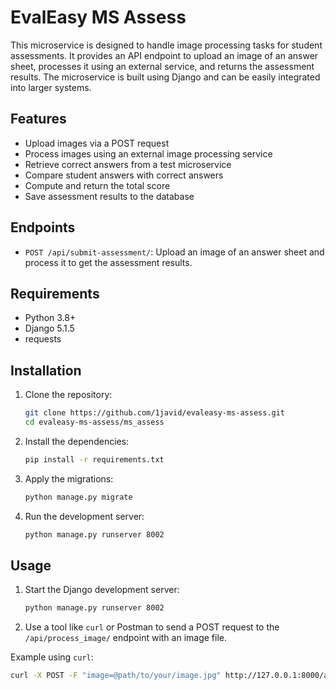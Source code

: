 # EvalEasy MS Assess

This microservice is designed to handle image processing tasks for student assessments. It provides an API endpoint to upload an image of an answer sheet, processes it using an external service, and returns the assessment results. The microservice is built using Django and can be easily integrated into larger systems.

## Features

- Upload images via a POST request
- Process images using an external image processing service
- Retrieve correct answers from a test microservice
- Compare student answers with correct answers
- Compute and return the total score
- Save assessment results to the database

## Endpoints

- `POST /api/submit-assessment/`: Upload an image of an answer sheet and process it to get the assessment results.

## Requirements

- Python 3.8+
- Django 5.1.5
- requests

## Installation

1. Clone the repository:
    ```sh
    git clone https://github.com/1javid/evaleasy-ms-assess.git
    cd evaleasy-ms-assess/ms_assess
    ```

2. Install the dependencies:
    ```sh
    pip install -r requirements.txt
    ```

3. Apply the migrations:
    ```sh
    python manage.py migrate
    ```

4. Run the development server:
    ```sh
    python manage.py runserver 8002
    ```

## Usage

1. Start the Django development server:
    ```sh
    python manage.py runserver 8002
    ```

2. Use a tool like `curl` or Postman to send a POST request to the `/api/process_image/` endpoint with an image file.

Example using `curl`:
```sh
curl -X POST -F "image=@path/to/your/image.jpg" http://127.0.0.1:8000/api/process_image/